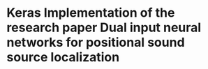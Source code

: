 # Keras Implementation of the research paper Dual input neural networks for positional sound source localization
